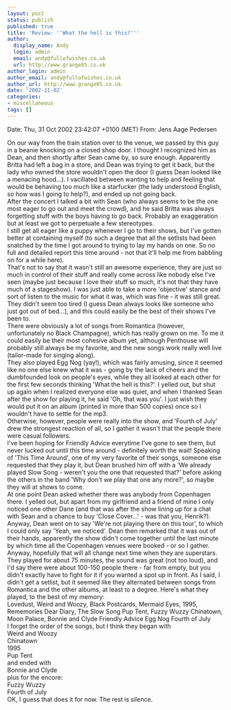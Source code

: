 ```yaml
---
layout: post
status: publish
published: true
title: 'Review: ''What the hell is this?'''
author:
  display_name: Andy
  login: admin
  email: andy@fullofwishes.co.uk
  url: http://www.grange85.co.uk
author_login: admin
author_email: andy@fullofwishes.co.uk
author_url: http://www.grange85.co.uk
date: '2002-11-02'
categories:
- miscellaneous
tags: []
---
```


Date: Thu, 31 Oct 2002 23:42:07 +0100 (MET)
From: Jens Aage Pedersen

<p>On our way from the train station over to the venue, we passed by this guy in a beanie knocking on a closed shop door. I thought I recognized him as Dean, and then shortly after Sean came by, so sure enough. Apparently Britta had left a bag in a store, and Dean was trying to get it back, but the lady who owned the store wouldn't open the door (I guess Dean looked like a menacing hood...). I vacillated between wanting to help and feeling that would be behaving too much like a starfucker (the lady understood English, so how was I going to help?), and ended up not going back.<br />After the concert I talked a bit with Sean (who always seems to be the one most eager to go out and meet the crowd), and he said Britta was always forgetting stuff with the boys having to go back. Probably an exaggeration but at least we got to perpetuate a few stereotypes.<br />I still get all eager like a puppy whenever I go to their shows, but I've gotten better at containing myself (to such a degree that all the setlists had been snatched by the time I got around to trying to lay my hands on one. So no full and detailed report this time around - not that it'll help me from babbling on for a while here).<br />That's not to say that it wasn't still an awesome experience, they are just so much in control of their stuff and really come across like nobody else I've seen (maybe just because I love their stuff so much, it's not that they have much of a stageshow). I was just able to take a more 'objective' stance and sort of listen to the music for what it was, which was fine - it was still great. They didn't seem too tired (I guess Dean always looks like someone who just got out of bed...), and this could easily be the best of their shows I've been to.<br />There were obviously a lot of songs from Romantica (however, unfortunately no Black Champagne), which has really grown on me. To me it could easily be their most cohesive album yet, although Penthouse will probably still always be my favorite, and the new songs work really well live (tailor-made for singing along).<br />They also played Egg Nog (yay!), which was fairly amusing, since it seemed like no one else knew what it was - going by the lack of cheers and the dumbfounded look on people's eyes, while they all looked at each other for the first few seconds thinking 'What the hell is this?'. I yelled out, but shut up again when I realized everyone else was quiet, and when I thanked Sean after the show for playing it, he said 'Oh, that was you'. I just wish they would put it on an album (printed in more than 500 copies) once so I wouldn't have to settle for the mp3.<br />Otherwise, however, people were really into the show, and 'Fourth of July' drew the strongest reaction of all, so I gather it wasn't that the people there were casual followers.<br />I've been hoping for Friendly Advice everytime I've gone to see them, but never lucked out until this time around - definitely worth the wait! Speaking of 'This Time Around', one of my very favorite of their songs, someone else requested that they play it, but Dean brushed him off with a 'We already played Slow Song - weren't you the one that requested that?' before asking the others in the band 'Why don't we play that one any more?', so maybe they will at shows to come.<br />At one point Dean asked whether there was anybody from Copenhagen there. I yelled out, but apart from my girlfriend and a friend of mine I only noticed one other Dane (and that was after the show lining up for a chat with Sean and a chance to buy 'Close Cover...' - was that you, Henrik?). Anyway, Dean went on to say 'We're not playing there on this tour', to which I could only say 'Yeah, we noticed'. Dean then remarked that it was out of their hands, apparently the show didn't come together until the last minute by which time all the Copenhagen venues were booked - or so I gather. Anyway, hopefully that will all change next time when they are superstars.<br />They played for about 75 minutes, the sound was great (not too loud), and I'd say there were about 100-150 people there - far from empty, but you didn't exactly have to fight for it if you wanted a spot up in front. As I said, I didn't get a setlist, but it seemed like they alternated between songs from Romantica and the other albums, at least to a degree. Here's what they played, to the best of my memory:<br />Lovedust, Weird and Woozy, Black Postcards, Mermaid Eyes, 1995, Rememories Dear Diary, The Slow Song Pup Tent, Fuzzy Wuzzy Chinatown, Moon Palace, Bonnie and Clyde Friendly Advice Egg Nog Fourth of July<br />I forget the order of the songs, but I think they began with<br />Weird and Woozy<br />Chinatown<br />1995<br />Pup Tent<br />and ended with<br />Bonnie and Clyde<br />plus for the encore:<br />Fuzzy Wuzzy<br />Fourth of July<br />OK, I guess that does it for now. The rest is silence.</p>
